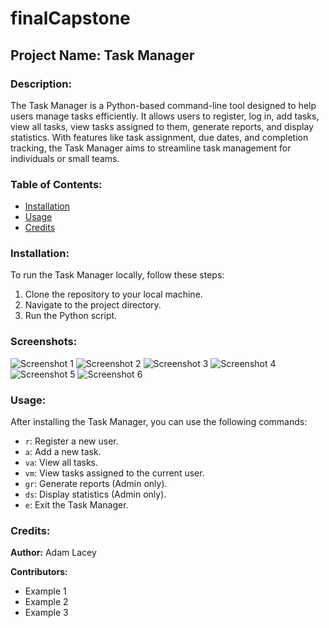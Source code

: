 # finalCapstone

## Project Name: Task Manager

### Description:

The Task Manager is a Python-based command-line tool designed to help users manage tasks efficiently. It allows users to register, log in, add tasks, view all tasks, view tasks assigned to them, generate reports, and display statistics. With features like task assignment, due dates, and completion tracking, the Task Manager aims to streamline task management for individuals or small teams.

### Table of Contents:

- [Installation](#installation)
- [Usage](#usage)
- [Credits](#credits)

### Installation:

To run the Task Manager locally, follow these steps:

1. Clone the repository to your local machine.
2. Navigate to the project directory.
3. Run the Python script.

### Screenshots:

![Screenshot 1](https://github.com/adamlacey/finalCapstone/assets/153545317/3313cc3d-e914-4b6e-b3d9-9e91c8510107)
![Screenshot 2](https://github.com/adamlacey/finalCapstone/assets/153545317/4beb102b-5fb0-4ff6-ab8d-23c86d0b7ad2)
![Screenshot 3](https://github.com/adamlacey/finalCapstone/assets/153545317/fc5c6e1a-4878-4135-af45-97030064d214)
![Screenshot 4](https://github.com/adamlacey/finalCapstone/assets/153545317/0a08c3b8-1b03-420f-9b69-d6be5af9155d)
![Screenshot 5](https://github.com/adamlacey/finalCapstone/assets/153545317/7315c025-16a4-4b4b-b27d-aa7d61691f9f)
![Screenshot 6](https://github.com/adamlacey/finalCapstone/assets/153545317/5f562fe0-a608-42e9-b9b2-540c1242abf5)

### Usage:

After installing the Task Manager, you can use the following commands:

- `r`: Register a new user.
- `a`: Add a new task.
- `va`: View all tasks.
- `vm`: View tasks assigned to the current user.
- `gr`: Generate reports (Admin only).
- `ds`: Display statistics (Admin only).
- `e`: Exit the Task Manager.

### Credits:

**Author:** Adam Lacey

**Contributors:**

- Example 1
- Example 2
- Example 3
